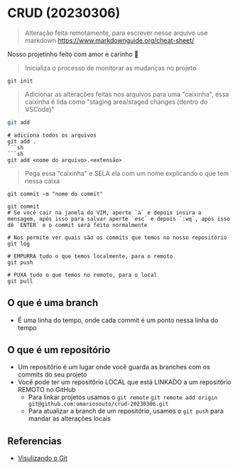 # CRUD (20230306)

> Alteração feita remotamente, para escrever nesse arquivo use markdown https://www.markdownguide.org/cheat-sheet/

Nosso projetinho feito com amor e carinho 💜

> Inicializa o processo de monitorar as mudanças no projeto
```
git init
```

> Adicionar as alterações feitas nos arquivos para uma "caixinha", essa caixinha é lida como "staging area/staged changes (dentro do VSCode)"
```sh
git add
```
```
# adiciona todos os arquivos
git add .
```sh
```sh
git add <nome do arquivo>.<extensão>
```

> Pega essa "caixinha" e SELA ela com um nome explicando o que tem nessa caixa
```
git commit -m "nome do commit"
```
```
git commit
# Se você cair na janela do VIM, aperte `a` e depois insira a mensagem, após isso para salvar aperte `esc` e depois `:wq`, após isso dê `ENTER` e o commit será feito normalmente
```

```
# Nos permite ver quais são os commits que temos no nosso repositório
git log
```

```
# EMPURRA tudo o que temos localmente, para o remoto
git push
```

```
# PUXA tudo o que temos no remoto, para o local
git pull
```


## O que é uma branch
- É uma linha do tempo, onde cada commit é um ponto nessa linha do tempo

## O que é um repositório
- Um repositório é um lugar onde você guarda as branches com os commits do seu projeto
- Você pode ter um repositório LOCAL que está LINKADO a um repositório REMOTO no GitHub
  - Para linkar projetos usamos o `git remote` `git remote add origin git@github.com:omariosouto/crud-20230306.git`
  - Para atualizar a branch de um repositório, usamos o `git push` para mandar as alterações locais


## Referencias
- [Visulizando o Git](https://git-school.github.io/visualizing-git/)
